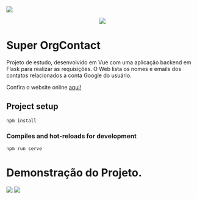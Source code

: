 <img src="https://user-images.githubusercontent.com/101838119/203923424-38aec73a-d3db-4f79-8d97-b6e9abb19f93.png">

<p align="center">
  <a href="https://super-orgcontact-94f58.web.app/login">
    <img src="https://img.shields.io/badge/site-online-brightgreen">
  </a>
</p>                                                       

<h1> Super OrgContact </h1>

<p> Projeto de estudo, desenvolvido em Vue com uma aplicação backend em Flask para realizar as requisições. O Web lista os nomes e emails dos contatos relacionados a conta Google do usuário. </p>


<p> Confira o website online <a href="https://super-orgcontact-94f58.web.app/login">aqui!</a></p>


## Project setup
```
npm install
```

### Compiles and hot-reloads for development
```
npm run serve
```
# Demonstração do Projeto. 

<img src="https://user-images.githubusercontent.com/101838119/203924245-419ec65d-2192-48bd-80c6-1ce98e6853c4.png">
<img src="https://user-images.githubusercontent.com/101838119/203924071-c79e3e05-c59a-48b0-9254-9337220c16d9.png">
